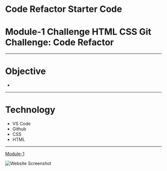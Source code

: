 # Code Refactor Starter Code
# Module-1 Challenge HTML CSS Git Challenge: Code Refactor
---
# Objective
- 

---
# Technology
- VS Code
- Github
- CSS
- HTML
---
[Module-1](https://joncerruti.github.io/module-1/)

![Website Screenshot](images/Module-1-Website.png)




